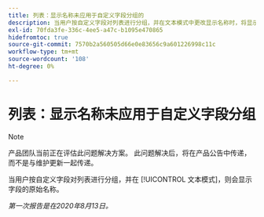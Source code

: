 ```yaml
---
title: 列表：显示名称未应用于自定义字段分组的
description: 当用户按自定义字段对列表进行分组，并在文本模式中更改显示名称时，将显示字段的原始名称。
exl-id: 70fda3fe-336c-4ee5-a47c-b1095e470865
hidefromtoc: true
source-git-commit: 7570b2a560505d66e0e83656c9a601226998c11c
workflow-type: tm+mt
source-wordcount: '108'
ht-degree: 0%

---
```


# 列表：显示名称未应用于自定义字段分组

>[!NOTE]
>
>产品团队当前正在评估此问题解决方案。 此问题解决后，将在产品公告中传递，而不是与维护更新一起传递。

当用户按自定义字段对列表进行分组，并在 [!UICONTROL 文本模式]，则会显示字段的原始名称。

_第一次报告是在2020年8月13日。_
